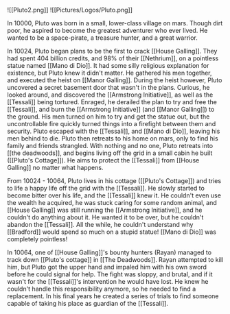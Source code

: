 ![[Pluto2.png]]
![[Pictures/Logos/Pluto.png]]

In 10000, Pluto was born in a small, lower-class village on mars. Though dirt poor, he aspired to become the greatest adventurer who ever lived. He wanted to be a space-pirate, a treasure hunter, and a great warrior.

In 10024, Pluto began plans to be the first to crack [[House Galling]]. They had spent 404 billion credits, and 98% of their [[Nethrium]], on a pointless statue named [[Mano di Dio]]. It had some silly religious explanation for existence, but Pluto knew it didn't matter. He gathered his men together, and executed the heist on [[Manor Galling]]. During the heist however, Pluto uncovered a secret basement door that wasn't in the plans. Curious, he looked around, and discovered the [[Armstrong Initiative]], as well as the [[Tessali]] being tortured. Enraged, he derailed the plan to try and free the [[Tessali]], and burn the [[Armstrong Initiative]] (and [[Manor Galling]]) to the ground. His men turned on him to try and get the statue out, but the uncontrollable fire quickly turned things into a firefight between them and security. Pluto escaped with the [[Tessali]], and [[Mano di Dio]], leaving his men behind to die. Pluto then retreats to his home on mars, only to find his family and friends strangled. With nothing and no one, Pluto retreats into [[the deadwoods]], and begins living off the grid in a small cabin he built ([[Pluto's Cottage]]). He aims to protect the [[Tessali]] from [[House Galling]] no matter what happens. 

From 10024 - 10064, Pluto lives in his cottage ([[Pluto's Cottage]]) and tries to life a happy life off the grid with the [[Tessali]]. He slowly started to become bitter over his life, and the [[Tessali]] knew it. He couldn't even use the wealth he acquired, he was stuck caring for some random animal, and [[House Galling]] was still running the [[Armstrong Initiative]], and he couldn't do anything about it. He wanted it to be over, but he couldn't abandon the [[Tessali]]. All the while, he couldn't understand why [[Bradford]] would spend so much on a stupid statue! [[Mano di Dio]] was completely pointless! 

In 10064, one of [[House Galling]]'s bounty hunters (Rayan) managed to track down [[Pluto's cottage]] in [[The Deadwoods]]. Rayan attempted to kill him, but Pluto got the upper hand and impaled him with his own sword before he could signal for help. The fight was sloppy, and brutal, and if it wasn't for the [[Tessali]]'s intervention he would have lost. He knew he couldn't handle this responsibility anymore, so he needed to find a replacement. In his final years he created a series of trials to find someone capable of taking his place as guardian of the [[Tessali]].